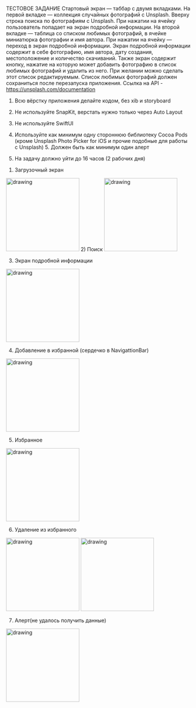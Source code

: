 ТЕСТОВОЕ ЗАДАНИЕ
Стартовый экран — таббар с двумя вкладками.
На первой вкладке — коллекция случайных фотографий с Unsplash. Вверху строка поиска по фотографиям с Unsplash. При нажатии на ячейку пользователь попадает на экран подробной информации.
На второй вкладке — таблица со списком любимых фотографий,
в ячейке миниатюрка фотографии и имя автора.
При нажатии на ячейку — переход в экран подробной информации.
Экран подробной информации содержит в себе фотографию, имя автора, дату создания, местоположение и количество скачиваний.
Также экран содержит кнопку, нажатие на которую может добавить фотографию в список любимых фотографий и удалить из него.
При желании можно сделать этот список редактируемым.
Список любимых фотографий должен сохраниться после перезапуска приложения.
Ссылка на API - https://unsplash.com/documentation
1. Всю вёрстку приложения делайте кодом, без xib и storyboard
2. Не используйте SnapKit, верстать нужно только через Auto Layout
    
3. Не используйте SwiftUI
4. Используйте как минимум одну стороннюю библиотеку Cocoa Pods
(кроме Unsplash Photo Picker for iOS и прочие подобные для работы с Unsplash) 5. Должен быть как минимум один алерт
6. На задачу должно уйти до 16 часов (2 рабочих дня)





1) Загрузочный экран

<img src="https://user-images.githubusercontent.com/106489252/196954536-5dad3979-c144-42d4-aba2-2eabad7af0a7.png" alt="drawing" width="200"/>
2) Поиск 

<img src="https://user-images.githubusercontent.com/106489252/196961499-1b9a5bb0-44a3-4798-9cfa-48a950cd7eae.png" alt="drawing" width="200"/>

3) Экран подробной информации 

<img src="https://user-images.githubusercontent.com/106489252/196961917-0d2070f7-8a88-4b7d-b3f8-a7f033ef83e7.png" alt="drawing" width="200"/>

4) Добавление в избранной (сердечко в NavigattionBar)

<img src="https://user-images.githubusercontent.com/106489252/196961912-ed6ff33e-14d8-4f0f-aea3-1f0c8f53a348.png" alt="drawing" width="200"/>



5) Избранное

<img src="https://user-images.githubusercontent.com/106489252/196961909-2f723c6d-79db-4260-84b6-3d89cfcd343b.png" alt="drawing" width="200"/>

6) Удаление из избранного

<img src="https://user-images.githubusercontent.com/106489252/196961904-ec25c5fb-f42f-45e3-9916-dac43bf02dfe.png" alt="drawing" width="200"/>
<img src="https://user-images.githubusercontent.com/106489252/196961883-b29f9aa8-1897-4786-81b6-e7d557c4f13b.png" alt="drawing" width="200"/>

7) Алерт(не удалось получить данные)
<img src="https://user-images.githubusercontent.com/106489252/196964751-49b2ab0c-a5b3-4b52-b5db-35bd0753db4e.png" alt="drawing" width="200"/>

